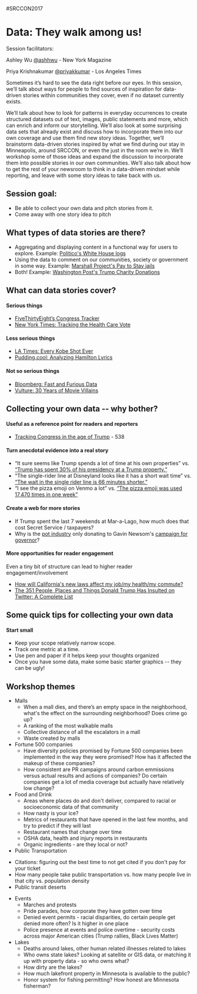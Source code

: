 #SRCCON2017
# Data: They walk among us!

Session facilitators: 

Ashley Wu [@ashhwu](http://twitter.com/ashhwu) - New York Magazine

Priya Krishnakumar [@priyakkumar](http://twitter.com/priyakkumar) - Los Angeles Times

Sometimes it’s hard to see the data right before our eyes. In this session, we’ll talk about ways for people to find sources of inspiration for data-driven stories within communities they cover, even if no dataset currently exists.

We’ll talk about how to look for patterns in everyday occurrences to create structured datasets out of text, images, public statements and more, which can enrich and inform our storytelling. We’ll also look at some surprising data sets that already exist and discuss how to incorporate them into our own coverage and use them find new story ideas. Together, we’ll brainstorm data-driven stories inspired by what we find during our stay in Minneapolis, around SRCCON, or even the just in the room we’re in. We’ll workshop some of those ideas and expand the discussion to incorporate them into possible stories in our own communities. We’ll also talk about how to get the rest of your newsroom to think in a data-driven mindset while reporting, and leave with some story ideas to take back with us.

## Session goal:
* Be able to collect your own data and pitch stories from it.
* Come away with one story idea to pitch

## What types of data stories are there? 
* Aggregating and displaying content in a functional way for users to explore. Example: [Politico's White House logs](http://www.politico.com/interactives/databases/trump-white-house-visitor-logs-and-records/index.html)
* Using the data to comment on our communities, society or government in some way. Example: [Marshall Project's Pay to Stay jails](https://www.themarshallproject.org/2017/03/09/afraid-of-jail-buy-an-upgrade#.f1INEPN8u)
* Both! Example: [Washington Post's Trump Charity Donations](https://www.washingtonpost.com/graphics/politics/2016-election/trump-charity-donations/)

## What can data stories cover?
#### Serious things
* [FiveThirtyEight’s Congress Tracker](https://projects.fivethirtyeight.com/congress-trump-score/)
* [New York Times: Tracking the Health Care Vote](https://www.nytimes.com/interactive/2017/07/25/us/politics/senate-vote-republican-health-care-bill.html?_r=1)

#### Less serious things
* [LA Times: Every Kobe Shot Ever](http://graphics.latimes.com/kobe-every-shot-ever/)
* [Pudding.cool: Analyzing Hamilton Lyrics](https://pudding.cool/2017/03/hamilton/)

#### Not so serious things
* [Bloomberg: Fast and Furious Data](https://www.bloomberg.com/graphics/2017-fast-and-furious/)
* [Vulture: 30 Years of Movie Villains](http://www.vulture.com/2017/06/30-years-action-movie-villains-11-infographics.html)

## Collecting your own data -- why bother?

#### Useful as a reference point for readers and reporters
* [Tracking Congress in the age of Trump](https://projects.fivethirtyeight.com/congress-trump-score/) - 538 

#### Turn anecdotal evidence into a real story
* “It sure seems like Trump spends a lot of time at his own properties” vs. [“Trump has spent 30% of his presidency at a Trump property.”](https://www.nytimes.com/interactive/2017/04/05/us/politics/tracking-trumps-visits-to-his-branded-properties.html?_r=0)
* “The single-rider line at Disneyland looks like it has a short wait time” vs. [“The wait in the single rider line is 66 minutes shorter.”](http://www.latimes.com/projects/la-fi-disneyland-ride-wait-time/)
* “I see the pizza emoji on Venmo a lot” vs. [“The pizza emoji was used 17,470 times in one week”](https://qz.com/359903/the-emoji-of-venmo/)

#### Create a web for more stories
* If Trump spent the last 7 weekends at Mar-a-Lago, how much does that cost Secret Service / taxpayers?
* Why is the [pot industry](http://www.latimes.com/politics/essential/la-pol-ca-essential-politics-updates-the-cannabis-industry-has-a-clear-1501179643-htmlstory.html) only donating to Gavin Newsom's [campaign for governor](http://www.latimes.com/projects/la-pol-ca-california-governor-2018-money/)?

#### More opportunities for reader engagement

Even a tiny bit of structure can lead to higher reader engagement/involvement
* [How will California's new laws affect my job/my health/my commute?](http://www.latimes.com/projects/la-pol-ca-new-2017-laws/)
* [The 351 People, Places and Things Donald Trump Has Insulted on Twitter: A Complete List](https://www.nytimes.com/interactive/2016/01/28/upshot/donald-trump-twitter-insults.html)

## Some quick tips for collecting your own data

#### Start small
* Keep your scope relatively narrow scope.
* Track one metric at a time.
* Use pen and paper if it helps keep your thoughts organized
* Once you have some data, make some basic starter graphics -- they can be ugly!

## Workshop themes
* Malls
  - When a mall dies, and there’s an empty space in the neighborhood, what's the effect on the surrounding neighborhood? Does crime go up? 
  - A ranking of the most walkable malls
  - Collective distance of all the escalators in a mall
  - Waste created by malls
* Fortune 500 companies
  - Have diversity policies promised by Fortune 500 companies been implemented in the way they were promised? How has it affected the makeup of these companies?
  - How consistent are PR campaigns around carbon emmissions versus actual results and actions of companies? Do certain companies get a lot of media coverage but actually have relatively low change?
* Food and Drink
  - Areas where places do and don't deliver, compared to racial or socioeconomic data of that community
  - How nasty is your ice?
  - Metrics of restaurants that have opened in the last few months, and try to predict if they will last
  - Restaurant names that change over time
  - OSHA data, health and injury reports in restaurants
  - Organic ingredients - are they local or not?
 * Public Transportation
  - Citations: figuring out the best time to not get cited if you don't pay for your ticket
  - How many people take public transportation vs. how many people live in that city vs. population density
  - Public transit deserts
* Events
  - Marches and protests
  - Pride parades, how corporate they have gotten over time
  - Denied event permits - racial disparities, do certain people get denied more often? Is it higher in one place
  - Police presence at events and police overtime - security costs across major American cities (Trump rallies, Black Lives Matter)
* Lakes 
  - Deaths around lakes, other human related illnesses related to lakes
  - Who owns state lakes? Looking at satellite or GIS data, or matching it up with property data - so who owns what?
  - How dirty are the lakes?
  - How much lakefront property in Minnesota is available to the public?
  - Honor system for fishing permitting? How honest are Minnesota fisherman?


